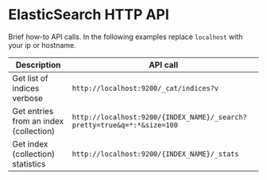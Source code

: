 ElasticSearch HTTP API
======================

Brief how-to API calls. In the following examples replace `localhost` with 
your ip or hostname.

| Description                               | API call                                                                  |
|-------------------------------------------|---------------------------------------------------------------------------|
| Get list of indices verbose               |`http://localhost:9200/_cat/indices?v`                                     | 
| Get entries from an index (collection)    | `http://localhost:9200/{INDEX_NAME}/_search?pretty=true&q=*:*&size=100`   |
| Get index (collection) statistics         |`http://localhost:9200/{INDEX_NAME}/_stats`                                |